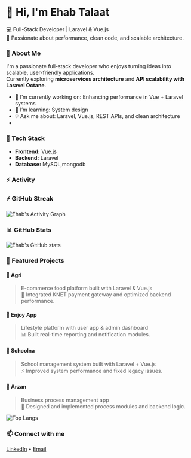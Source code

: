 # 👋 Hi, I'm Ehab Talaat

💻 Full-Stack Developer | Laravel & Vue.js  
🚀 Passionate about performance, clean code, and scalable architecture.

### 💬 About Me
I'm a passionate full-stack developer who enjoys turning ideas into scalable, user-friendly applications.  
Currently exploring **microservices architecture** and **API scalability with Laravel Octane**.

- 🔭 I’m currently working on: Enhancing performance in Vue + Laravel systems  
- 🌱 I’m learning: System design
- 💡 Ask me about: Laravel, Vue.js, REST APIs, and clean architecture
- 
### 🧰 Tech Stack
- **Frontend:** Vue.js
- **Backend:** Laravel
- **Database:** MySQL,mongodb

### ⚡ Activity

### ⚡ GitHub Streak

![Ehab's Activity Graph](https://github-readme-activity-graph.vercel.app/graph?username=ehabtalaat&theme=github-compact&hide_border=true)

### 📊 GitHub Stats
![Ehab's GitHub stats](https://github-readme-stats.vercel.app/api?username=ehabtalaat&show_icons=true&theme=radical)

### 🚀 Featured Projects

#### 🛒 Agri
> E-commerce food platform built with Laravel & Vue.js  
> 🧾 Integrated KNET payment gateway and optimized backend performance.

#### 📱 Enjoy App
> Lifestyle platform with user app & admin dashboard  
> 📊 Built real-time reporting and notification modules.

#### 🏫 Schoolna
> School management system built with Laravel + Vue.js  
> ⚡ Improved system performance and fixed legacy issues.

#### 💸 Arzan
> Business process management app  
> 🔧 Designed and implemented process modules and backend logic.

![Top Langs](https://github-readme-stats.vercel.app/api/top-langs/?username=ehabtalaat&layout=compact&theme=radical)


### 📫 Connect with me
[LinkedIn](https://www.linkedin.com/in/ehabtalaat) • [Email](mailto:ehabtalaat5552@gmail.com)

